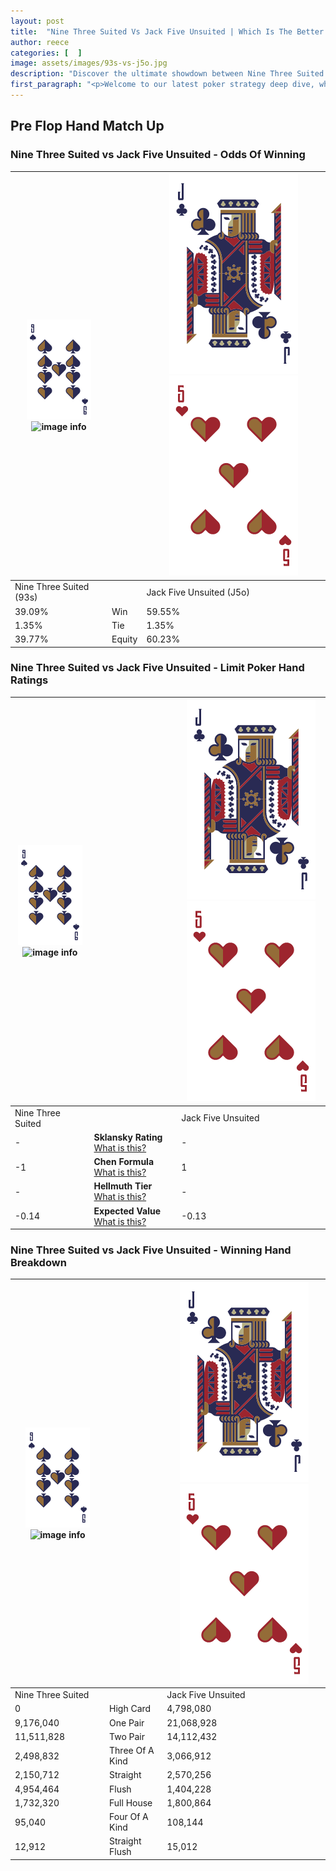 ```yaml
---
layout: post
title:  "Nine Three Suited Vs Jack Five Unsuited | Which Is The Better Hand In Poker? A Complete Guide"
author: reece
categories: [  ]
image: assets/images/93s-vs-j5o.jpg
description: "Discover the ultimate showdown between Nine Three Suited and Jack Five Unsuited in poker! Uncover the odds, strategies, and scenarios where one hand triumphs over the other. Get ready to up your poker game with this thrilling analysis."
first_paragraph: "<p>Welcome to our latest poker strategy deep dive, where we're pitting two distinct hands against each other in a high-stakes showdown: Nine Three Suited vs Jack Five Unsuited.</p><p>In the dynamic world of poker, every decision counts, and knowing which hand holds the upper hand is key to your success at the table.</p><p>In this article, we'll dissect these two hands, explore the scenarios where one dominates the other, and equip you with the knowledge to make strategic choices that can tip the odds in your favor.</p><p>Get ready to unravel the intriguing dynamics of these poker hands and elevate your game to new heights.</p>"
---
```




[comment]: # (sp0)

## Pre Flop Hand Match Up

<div class="table hand-ratings" markdown="1"> 



### Nine Three Suited vs Jack Five Unsuited - Odds Of Winning


    
| ![image info](assets/images/hand1/9.png) ![image info](assets/images/hand1/3s.png) |  | ![image info](assets/images/hand2/J.png) ![image info](assets/images/hand2/5o.png) |
| -------- | -------- | -------- |
| Nine Three Suited (93s) |  | Jack Five Unsuited (J5o) |
| 39.09% | Win | 59.55% |
| 1.35% | Tie | 1.35% |
| 39.77% | Equity | 60.23% |




[comment]: # (sp1)



### Nine Three Suited vs Jack Five Unsuited - Limit Poker Hand Ratings


    
| ![image info](assets/images/hand1/9.png) ![image info](assets/images/hand1/3s.png) |  | ![image info](assets/images/hand2/J.png) ![image info](assets/images/hand2/5o.png) |
| -------- | -------- | -------- |
| Nine Three Suited |  | Jack Five Unsuited |
| - | **Sklansky Rating** [What is this?](/sklansky-rating-explained) | - |
| -1 | **Chen Formula** [What is this?](/chen-formula-explained) | 1 |
| - | **Hellmuth Tier** [What is this?](/Hellmuth-tier-explained) | - |
| -0.14 | **Expected Value** [What is this?](/expected-value-explained) | -0.13 |




[comment]: # (sp2)



### Nine Three Suited vs Jack Five Unsuited - Winning Hand Breakdown


    
| ![image info](assets/images/hand1/9.png) ![image info](assets/images/hand1/3s.png) |  | ![image info](assets/images/hand2/J.png) ![image info](assets/images/hand2/5o.png) |
| -------- | -------- | -------- |
| Nine Three Suited |  | Jack Five Unsuited |
| 0 | High Card | 4,798,080 |
| 9,176,040 | One Pair | 21,068,928 |
| 11,511,828 | Two Pair | 14,112,432 |
| 2,498,832 | Three Of A Kind | 3,066,912 |
| 2,150,712 | Straight | 2,570,256 |
| 4,954,464 | Flush | 1,404,228 |
| 1,732,320 | Full House | 1,800,864 |
| 95,040 | Four Of A Kind | 108,144 |
| 12,912 | Straight Flush | 15,012 |




[comment]: # (sp3)



</div>

[comment]: # (sp4)



[comment]: # (sp5)

